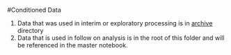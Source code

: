 #Conditioned Data
1. Data that was used in interim or exploratory processing is in [archive](archive) directory
1. Data that is used in follow on analysis is in the root of this folder and will be referenced in the master notebook.
